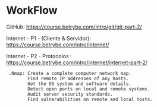 # WorkFlow

GitHub: https://course.betrybe.com/intro/git/git-part-2/

Internet - P1 - (Cliente & Servidor): https://course.betrybe.com/intro/internet/

Internet - P2 - Protocolos : https://course.betrybe.com/intro/internet/internet-part-2/

     .Nmap: Create a complete computer network map.
            Find remote IP addresses of any hosts.
            Get the OS system and software details.
            Detect open ports on local and remote systems.
            Audit server security standards.
            Find vulnerabilities on remote and local hosts.
